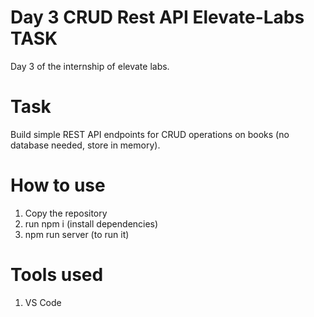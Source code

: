 # Day 3 CRUD Rest API Elevate-Labs TASK
Day 3 of the internship of elevate labs.

# Task
Build simple REST API endpoints for CRUD operations on books (no database
needed, store in memory).

# How to use
1. Copy the repository
2. run npm i (install dependencies)
3. npm run server (to run it)

# Tools used
1. VS Code
